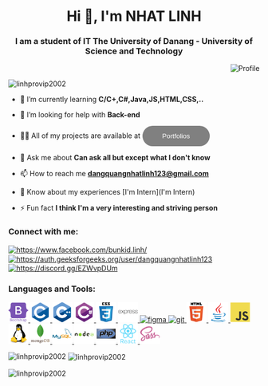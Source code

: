 <h1 align="center">Hi 👋, I'm NHAT LINH</h1>
<h3 align="center">I am a student of IT The University of Danang - University of Science and Technology</h3>



<p align="right"><img src="https://i.imgur.com/v9SUnZh.webp" alt="Profile"></p>
<p align="left"> <img
    src="https://komarev.com/ghpvc/?username=linhprovip2002&label=Profile%20views&color=0e75b6&style=flat"
    alt="linhprovip2002" /> </p>

- 🌱 I’m currently learning **C/C+,C#,Java,JS,HTML,CSS,..**

- 🤝 I’m looking for help with **Back-end**

- 👨‍💻 All of my projects are available at <a style="text-decoration: none;"
  href="https://linhprovip2002.github.io/CV-template/index1.html#home-page"><button class="btn"
    style="text-align: center;color: #fff;background-color: gray;padding: .8rem 2.5rem;border: none;border-radius: 100px;cursor: pointer;transition: var(--smooth);">Portfolios</button></a>

- 💬 Ask me about **Can ask all but except what I don't know**

- 📫 How to reach me **dangquangnhatlinh123@gmail.com**

- 📄 Know about my experiences [I'm Intern](I'm Intern)

- ⚡ Fun fact **I think I'm a very interesting and striving person**

<h3 align="left">Connect with me:</h3>
<p align="left">
  <a href="https://fb.com/https://www.facebook.com/bunkid.linh/" target="blank"><img align="center"
      src="https://raw.githubusercontent.com/rahuldkjain/github-profile-readme-generator/master/src/images/icons/Social/facebook.svg"
      alt="https://www.facebook.com/bunkid.linh/" height="30" width="40" /></a>
  <a href="https://auth.geeksforgeeks.org/user/https://auth.geeksforgeeks.org/user/dangquangnhatlinh123"
    target="blank"><img align="center"
      src="https://raw.githubusercontent.com/rahuldkjain/github-profile-readme-generator/master/src/images/icons/Social/geeks-for-geeks.svg"
      alt="https://auth.geeksforgeeks.org/user/dangquangnhatlinh123" height="30" width="40" /></a>
  <a href="https://discord.gg/https://discord.gg/EZWvpDUm" target="blank"><img align="center"
      src="https://raw.githubusercontent.com/rahuldkjain/github-profile-readme-generator/master/src/images/icons/Social/discord.svg"
      alt="https://discord.gg/EZWvpDUm" height="30" width="40" /></a>
</p>

<h3 align="left">Languages and Tools:</h3>
<p align="left"> <a href="https://getbootstrap.com" target="_blank" rel="noreferrer"> <img
      src="https://raw.githubusercontent.com/devicons/devicon/master/icons/bootstrap/bootstrap-plain-wordmark.svg"
      alt="bootstrap" width="40" height="40" /> </a> <a href="https://www.cprogramming.com/" target="_blank"
    rel="noreferrer"> <img src="https://raw.githubusercontent.com/devicons/devicon/master/icons/c/c-original.svg"
      alt="c" width="40" height="40" /> </a> <a href="https://www.w3schools.com/cpp/" target="_blank" rel="noreferrer">
    <img src="https://raw.githubusercontent.com/devicons/devicon/master/icons/cplusplus/cplusplus-original.svg"
      alt="cplusplus" width="40" height="40" /> </a> <a href="https://www.w3schools.com/cs/" target="_blank"
    rel="noreferrer"> <img
      src="https://raw.githubusercontent.com/devicons/devicon/master/icons/csharp/csharp-original.svg" alt="csharp"
      width="40" height="40" /> </a> <a href="https://www.w3schools.com/css/" target="_blank" rel="noreferrer"> <img
      src="https://raw.githubusercontent.com/devicons/devicon/master/icons/css3/css3-original-wordmark.svg" alt="css3"
      width="40" height="40" /> </a> <a href="https://expressjs.com" target="_blank" rel="noreferrer"> <img
      src="https://raw.githubusercontent.com/devicons/devicon/master/icons/express/express-original-wordmark.svg"
      alt="express" width="40" height="40" /> </a> <a href="https://www.figma.com/" target="_blank" rel="noreferrer">
    <img src="https://www.vectorlogo.zone/logos/figma/figma-icon.svg" alt="figma" width="40" height="40" /> </a> <a
    href="https://git-scm.com/" target="_blank" rel="noreferrer"> <img
      src="https://www.vectorlogo.zone/logos/git-scm/git-scm-icon.svg" alt="git" width="40" height="40" /> </a> <a
    href="https://www.w3.org/html/" target="_blank" rel="noreferrer"> <img
      src="https://raw.githubusercontent.com/devicons/devicon/master/icons/html5/html5-original-wordmark.svg"
      alt="html5" width="40" height="40" /> </a> <a href="https://www.java.com" target="_blank" rel="noreferrer"> <img
      src="https://raw.githubusercontent.com/devicons/devicon/master/icons/java/java-original.svg" alt="java" width="40"
      height="40" /> </a> <a href="https://developer.mozilla.org/en-US/docs/Web/JavaScript" target="_blank"
    rel="noreferrer"> <img
      src="https://raw.githubusercontent.com/devicons/devicon/master/icons/javascript/javascript-original.svg"
      alt="javascript" width="40" height="40" /> </a> <a href="https://www.linux.org/" target="_blank" rel="noreferrer">
    <img src="https://raw.githubusercontent.com/devicons/devicon/master/icons/linux/linux-original.svg" alt="linux"
      width="40" height="40" /> </a> <a href="https://www.mongodb.com/" target="_blank" rel="noreferrer"> <img
      src="https://raw.githubusercontent.com/devicons/devicon/master/icons/mongodb/mongodb-original-wordmark.svg"
      alt="mongodb" width="40" height="40" /> </a> <a href="https://www.mysql.com/" target="_blank" rel="noreferrer">
    <img src="https://raw.githubusercontent.com/devicons/devicon/master/icons/mysql/mysql-original-wordmark.svg"
      alt="mysql" width="40" height="40" /> </a> <a href="https://nodejs.org" target="_blank" rel="noreferrer"> <img
      src="https://raw.githubusercontent.com/devicons/devicon/master/icons/nodejs/nodejs-original-wordmark.svg"
      alt="nodejs" width="40" height="40" /> </a> <a href="https://www.php.net" target="_blank" rel="noreferrer"> <img
      src="https://raw.githubusercontent.com/devicons/devicon/master/icons/php/php-original.svg" alt="php" width="40"
      height="40" /> </a> <a href="https://reactjs.org/" target="_blank" rel="noreferrer"> <img
      src="https://raw.githubusercontent.com/devicons/devicon/master/icons/react/react-original-wordmark.svg"
      alt="react" width="40" height="40" /> </a> <a href="https://sass-lang.com" target="_blank" rel="noreferrer"> <img
      src="https://raw.githubusercontent.com/devicons/devicon/master/icons/sass/sass-original.svg" alt="sass" width="40"
      height="40" /> </a> </p>

<p><img align="left"
    src="https://github-readme-stats.vercel.app/api/top-langs?username=linhprovip2002&show_icons=true&locale=en&layout=compact"
    alt="linhprovip2002" /></p>

<p>&nbsp;<img align="center"
    src="https://github-readme-stats.vercel.app/api?username=linhprovip2002&show_icons=true&locale=en"
    alt="linhprovip2002" /></p>

<p><img align="center" src="https://github-readme-streak-stats.herokuapp.com/?user=linhprovip2002&"
    alt="linhprovip2002" /></p>
